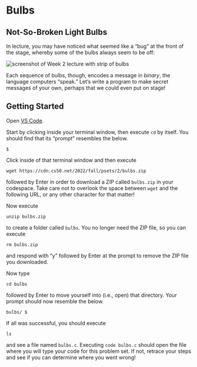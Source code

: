 Bulbs
=====

Not-So-Broken Light Bulbs
-------------------------

In lecture, you may have noticed what seemed like a “bug” at the front of the stage, whereby some of the bulbs always seem to be off:

![screenshot of Week 2 lecture with strip of bulbs](https://cs50.harvard.edu/x/2023/psets/2/bulbs/binary_bulbs.jpg)

Each sequence of bulbs, though, encodes a message in _binary_, the language computers “speak.” Let’s write a program to make secret messages of your own, perhaps that we could even put on stage!

Getting Started
---------------

Open [VS Code](https://code.cs50.io/).

Start by clicking inside your terminal window, then execute `cd` by itself. You should find that its “prompt” resembles the below.

    $
    

Click inside of that terminal window and then execute

    wget https://cdn.cs50.net/2022/fall/psets/2/bulbs.zip
    

followed by Enter in order to download a ZIP called `bulbs.zip` in your codespace. Take care not to overlook the space between `wget` and the following URL, or any other character for that matter!

Now execute

    unzip bulbs.zip
    

to create a folder called `bulbs`. You no longer need the ZIP file, so you can execute

    rm bulbs.zip
    

and respond with “y” followed by Enter at the prompt to remove the ZIP file you downloaded.

Now type

    cd bulbs
    

followed by Enter to move yourself into (i.e., open) that directory. Your prompt should now resemble the below.

    bulbs/ $
    

If all was successful, you should execute

    ls
    

and see a file named `bulbs.c`. Executing `code bulbs.c` should open the file where you will type your code for this problem set. If not, retrace your steps and see if you can determine where you went wrong!
